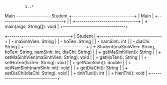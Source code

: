              1..*       
Main ----------------- Student
+-------------------------------+
|            Main               |
+-------------------------------+
|                               |
+-------------------------------+
| + main(args: String[]): void  |
+-------------------------------+

+-------------------------------+
|           Student             |
+-------------------------------+
| - maSinhVien: String          |
| - hoTen: String               |
| - namSinh: int                |
| - diaChi: String              |
+-------------------------------+
| + Student(maSinhVien: String, hoTen: String, namSinh: int, diaChi: String) |
| + getMaSinhVien(): String                                                 |
| + setMaSinhVien(maSinhVien: String): void                                 |
| + getHoTen(): String                                                      |
| + setHoTen(hoTen: String): void                                           |
| + getNamSinh(): double                                                    |
| + setNamSinh(namSinh: int): void                                          |
| + getDiaChi(): String                                                     |
| + setDiaChi(diaChi: String): void                                         |
| + tinhTuoi(): int                                                         |
| + hienThi(): void                                                         |
+-------------------------------+